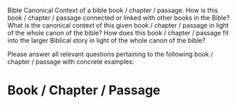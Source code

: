 Bible Canonical Context of a bible book / chapter / passage.
How is this book / chapter / passage connected or linked with other books in the Bible?
What is the canonical context of this given book / chapter / passage in light of the whole canon of the bible?
How does this book / chapter / passage fit into the larger Biblical story in light of the whole canon of the bible?
                               
Please answer all relevant questions pertaining to the following book / chapter / passage with concrete examples:

# Book / Chapter / Passage
